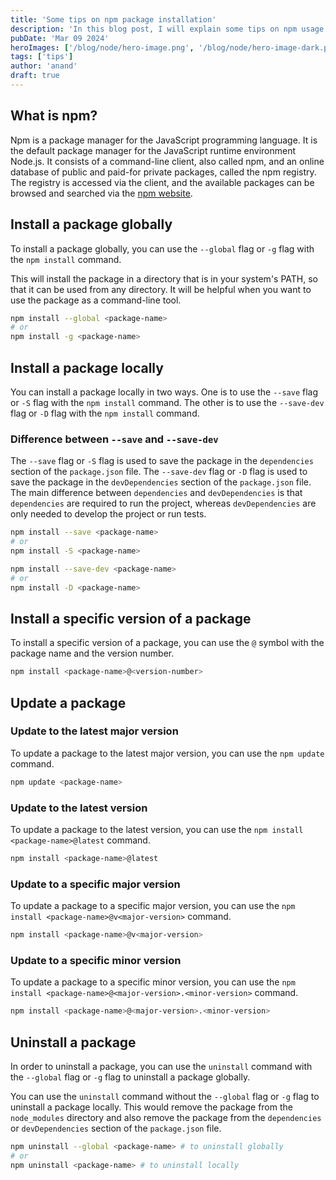 ```yaml
---
title: 'Some tips on npm package installation'
description: 'In this blog post, I will explain some tips on npm usage. I will explain how to install a package globally, locally, how to install a specific version of a package, how to update a package, how to uninstall a package, etc.'
pubDate: 'Mar 09 2024'
heroImages: ['/blog/node/hero-image.png', '/blog/node/hero-image-dark.png']
tags: ['tips']
author: 'anand'
draft: true
---
```


## What is npm?

Npm is a package manager for the JavaScript programming language. It is the default package manager for the JavaScript runtime environment Node.js. It consists of a command-line client, also called npm, and an online database of public and paid-for private packages, called the npm registry. The registry is accessed via the client, and the available packages can be browsed and searched via the [npm website](https://www.npmjs.com/).

## Install a package globally

To install a package globally, you can use the `--global` flag or `-g` flag with the `npm install` command.

This will install the package in a directory that is in your system's PATH, so that it can be used from any directory. It will be helpful when you want to use the package as a command-line tool.

```bash
npm install --global <package-name>
# or
npm install -g <package-name>
```

## Install a package locally

You can install a package locally in two ways. One is to use the `--save` flag or `-S` flag with the `npm install` command. The other is to use the `--save-dev` flag or `-D` flag with the `npm install` command.

### Difference between `--save` and `--save-dev`

The `--save` flag or `-S` flag is used to save the package in the `dependencies` section of the `package.json` file. The `--save-dev` flag or `-D` flag is used to save the package in the `devDependencies` section of the `package.json` file.
The main difference between `dependencies` and `devDependencies` is that `dependencies` are required to run the project, whereas `devDependencies` are only needed to develop the project or run tests.

```bash
npm install --save <package-name>
# or
npm install -S <package-name>
```

```bash
npm install --save-dev <package-name>
# or
npm install -D <package-name>
```

## Install a specific version of a package

To install a specific version of a package, you can use the `@` symbol with the package name and the version number.

```bash
npm install <package-name>@<version-number>
```

## Update a package

### Update to the latest major version

To update a package to the latest major version, you can use the `npm update` command.

```bash
npm update <package-name>
```

### Update to the latest version

To update a package to the latest version, you can use the `npm install <package-name>@latest` command.

```bash
npm install <package-name>@latest
```

### Update to a specific major version

To update a package to a specific major version, you can use the `npm install <package-name>@v<major-version>` command.

```bash
npm install <package-name>@v<major-version>
```

### Update to a specific minor version

To update a package to a specific minor version, you can use the `npm install <package-name>@<major-version>.<minor-version>` command.

```bash
npm install <package-name>@<major-version>.<minor-version>
```

## Uninstall a package

In order to uninstall a package, you can use the `uninstall` command with the `--global` flag or `-g` flag to uninstall a package globally.

You can use the `uninstall` command without the `--global` flag or `-g` flag to uninstall a package locally. This would remove the package from the `node_modules` directory and also remove the package from the `dependencies` or `devDependencies` section of the `package.json` file.

```bash
npm uninstall --global <package-name> # to uninstall globally
# or
npm uninstall <package-name> # to uninstall locally
```
